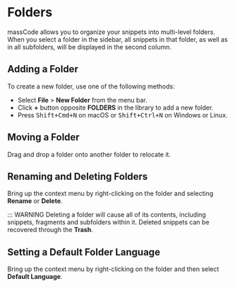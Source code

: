 # Folders

massCode allows you to organize your snippets into multi-level folders. When you select a folder in the sidebar, all snippets in that folder, as well as in all subfolders, will be displayed in the second column.

## Adding a Folder

To create a new folder, use one of the following methods:

- Select **File** > **New Folder** from the menu bar.
- Click **+** button opposite **FOLDERS** in the library to add a new folder.
- Press <kbd>Shift+Cmd+N</kbd> on macOS or <kbd>Shift+Ctrl+N</kbd> on Windows or Linux.

## Moving a Folder

Drag and drop a folder onto another folder to relocate it.

## Renaming and Deleting Folders

Bring up the context menu by right-clicking on the folder and selecting **Rename** or **Delete**.

::: WARNING
Deleting a folder will cause all of its contents, including snippets, fragments and subfolders within it. Deleted snippets can be recovered through the **Trash**.

## Setting a Default Folder Language

Bring up the context menu by right-clicking on the folder and then select **Default Language**.
